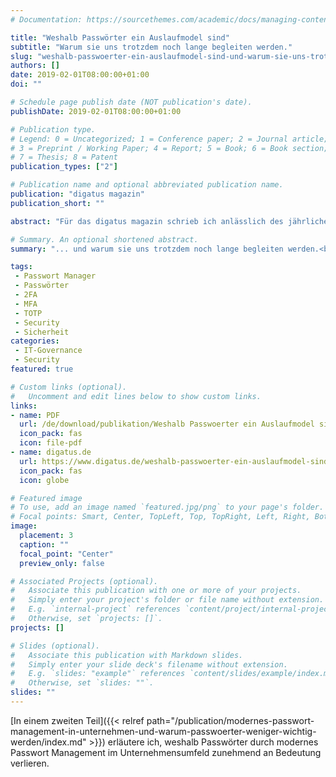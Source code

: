 ```yaml
---
# Documentation: https://sourcethemes.com/academic/docs/managing-content/

title: "Weshalb Passwörter ein Auslaufmodel sind"
subtitle: "Warum sie uns trotzdem noch lange begleiten werden."
slug: "weshalb-passwoerter-ein-auslaufmodel-sind-und-warum-sie-uns-trotzdem-noch-lange-begleiten-werden"
authors: []
date: 2019-02-01T08:00:00+01:00
doi: ""

# Schedule page publish date (NOT publication's date).
publishDate: 2019-02-01T08:00:00+01:00

# Publication type.
# Legend: 0 = Uncategorized; 1 = Conference paper; 2 = Journal article;
# 3 = Preprint / Working Paper; 4 = Report; 5 = Book; 6 = Book section;
# 7 = Thesis; 8 = Patent
publication_types: ["2"]

# Publication name and optional abbreviated publication name.
publication: "digatus magazin"
publication_short: ""

abstract: "Für das digatus magazin schrieb ich anlässlich des jährlichen “Ändere-Dein-Passwort-Tag” eine Abhandlung über den aktuellen Status von Passwörtern. Bei gehe ich sowohl auf private als auch berufliche Aspekte ein und gebe einige Eckpunkte mit, um diese beiden Welten unter einen Hut zu bringen."

# Summary. An optional shortened abstract.
summary: "... und warum sie uns trotzdem noch lange begleiten werden.<br />Teil 1 des State of the Union zum “Ändere-Dein-Passwort-Tag” 2019."

tags:
 - Passwort Manager
 - Passwörter
 - 2FA
 - MFA
 - TOTP
 - Security
 - Sicherheit
categories:
 - IT-Governance
 - Security
featured: true

# Custom links (optional).
#   Uncomment and edit lines below to show custom links.
links:
- name: PDF
  url: /de/download/publikation/Weshalb Passwoerter ein Auslaufmodel sind - digatus.pdf
  icon_pack: fas
  icon: file-pdf
- name: digatus.de
  url: https://www.digatus.de/weshalb-passwoerter-ein-auslaufmodel-sind-und-warum-sie-uns-trotzdem-noch-lange-begleiten-werden/
  icon_pack: fas
  icon: globe

# Featured image
# To use, add an image named `featured.jpg/png` to your page's folder. 
# Focal points: Smart, Center, TopLeft, Top, TopRight, Left, Right, BottomLeft, Bottom, BottomRight.
image:
  placement: 3
  caption: ""
  focal_point: "Center"
  preview_only: false

# Associated Projects (optional).
#   Associate this publication with one or more of your projects.
#   Simply enter your project's folder or file name without extension.
#   E.g. `internal-project` references `content/project/internal-project/index.md`.
#   Otherwise, set `projects: []`.
projects: []

# Slides (optional).
#   Associate this publication with Markdown slides.
#   Simply enter your slide deck's filename without extension.
#   E.g. `slides: "example"` references `content/slides/example/index.md`.
#   Otherwise, set `slides: ""`.
slides: ""
---
```


[In einem zweiten Teil]({{< relref path="/publication/modernes-passwort-management-in-unternehmen-und-warum-passwoerter-weniger-wichtig-werden/index.md" >}}) erläutere ich, weshalb Passwörter durch modernes Passwort Management im Unternehmensumfeld zunehmend an Bedeutung verlieren.
